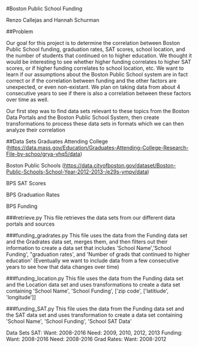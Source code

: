 #Boston Public School Funding

Renzo Callejas and Hannah Schurman

##Problem

Our goal for this project is to determine the correlation between Boston Public School funding, graduation rates, SAT scores, school location, and the number of students that continued on to higher education. We thought it would be interesting to see whether higher funding correlates to higher SAT scores, or if higher funding correlates to school location, etc. We want to learn if our assumptions about the Boston Public School system are in fact correct or if the correlation between funding and the other factors are unexpected, or even non-existant. We plan on taking data from about 4 consecutive years to see if there is also a correlation between these factors over time as well.   

Our first step was to find data sets relevant to these topics from the Boston Data Portals and the Boston Public School System, then create transformations to process these data sets in formats which we can then analyze their correlation


##Data Sets
Graduates Attending College (https://data.mass.gov/Education/Graduates-Attending-College-Research-File-by-schoo/grya-vhq5/data)

Boston Public Schools (https://data.cityofboston.gov/dataset/Boston-Public-Schools-School-Year-2012-2013-/e29s-ympv/data)

BPS SAT Scores

BPS Graduation Rates

BPS Funding

###retrieve.py
This file retrieves the data sets from our different data portals and sources

###funding_gradrates.py
This file uses the data from the Funding data set and the Gradrates data set, merges them, and then filters out their information to create a data set that includes 'School Name','School Funding', "graduation rates', and 'Number of grads that continued to higher education'
(Eventually we want to include data from a few consecutive years to see how that data changes over time)

###funding_location.py
This file uses the data from the Funding data set and the Location data set and uses transformations to create a data set containing 'School Name', 'School Funding', ['zip code', ['latitiude', 'longitude']]

###funding_SAT.py
This file uses the data from the Funding data set and the SAT data set and uses transformation to create a data set containing 'School Name', 'School Funding', 'School SAT Data'

Data Sets
SAT: Want: 2008-2016 Need: 2009, 2010, 2012, 2013
Funding: Want: 2008-2016 Need: 2008-2016
Grad Rates: Want: 2008-2012
